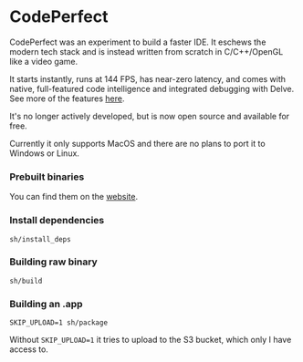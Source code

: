 # CodePerfect

CodePerfect was an experiment to build a faster IDE. It eschews the modern tech
stack and is instead written from scratch in C/C++/OpenGL like a video game.

It starts instantly, runs at 144 FPS, has near-zero latency, and comes with
native, full-featured code intelligence and integrated debugging with Delve. See
more of the features [here](https://codeperfect95.com/features).

It's no longer actively developed, but is now open source and available for
free.

Currently it only supports MacOS and there are no plans to port it to Windows or
Linux.

### Prebuilt binaries

You can find them on the [website](https://codeperfect95.com).

### Install dependencies

```
sh/install_deps
```

### Building raw binary

```
sh/build
```

### Building an .app

```
SKIP_UPLOAD=1 sh/package
```

Without `SKIP_UPLOAD=1` it tries to upload to the S3 bucket, which only I have
access to.

